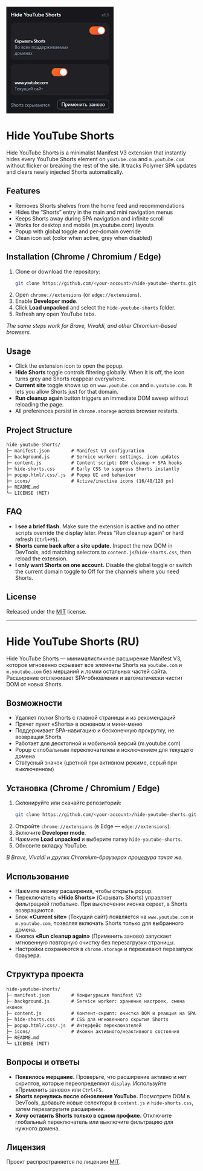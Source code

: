 ![Hide YouTube Shorts](hero.jpg)

# Hide YouTube Shorts

Hide YouTube Shorts is a minimalist Manifest V3 extension that instantly hides every YouTube Shorts element on `youtube.com` and `m.youtube.com` without flicker or breaking the rest of the site. It tracks Polymer SPA updates and clears newly injected Shorts automatically.

## Features

- Removes Shorts shelves from the home feed and recommendations
- Hides the “Shorts” entry in the main and mini navigation menus
- Keeps Shorts away during SPA navigation and infinite scroll
- Works for desktop and mobile (m.youtube.com) layouts
- Popup with global toggle and per-domain override
- Clean icon set (color when active, grey when disabled)

## Installation (Chrome / Chromium / Edge)

1. Clone or download the repository:
   ```bash
   git clone https://github.com/<your-account>/hide-youtube-shorts.git
   ```
2. Open `chrome://extensions` (or `edge://extensions`).
3. Enable **Developer mode**.
4. Click **Load unpacked** and select the `hide-youtube-shorts` folder.
5. Refresh any open YouTube tabs.

_The same steps work for Brave, Vivaldi, and other Chromium-based browsers._

## Usage

- Click the extension icon to open the popup.
- **Hide Shorts** toggle controls filtering globally. When it is off, the icon turns grey and Shorts reappear everywhere.
- **Current site** toggle shows up on `www.youtube.com` and `m.youtube.com`. It lets you allow Shorts just for that domain.
- **Run cleanup again** button triggers an immediate DOM sweep without reloading the page.
- All preferences persist in `chrome.storage` across browser restarts.

## Project Structure

```
hide-youtube-shorts/
├─ manifest.json        # Manifest V3 configuration
├─ background.js        # Service worker: settings, icon updates
├─ content.js           # Content script: DOM cleanup + SPA hooks
├─ hide-shorts.css      # Early CSS to suppress Shorts instantly
├─ popup.html/.css/.js  # Popup UI and behaviour
├─ icons/               # Active/inactive icons (16/48/128 px)
├─ README.md
└─ LICENSE (MIT)
```

## FAQ

- **I see a brief flash.** Make sure the extension is active and no other scripts override the display later. Press “Run cleanup again” or hard refresh (`Ctrl+F5`).
- **Shorts came back after a site update.** Inspect the new DOM in DevTools, add matching selectors to `content.js`/`hide-shorts.css`, then reload the extension.
- **I only want Shorts on one account.** Disable the global toggle or switch the current domain toggle to Off for the channels where you need Shorts.

## License

Released under the [MIT](LICENSE) license.

---

# Hide YouTube Shorts (RU)

Hide YouTube Shorts — минималистичное расширение Manifest V3, которое мгновенно скрывает все элементы Shorts на `youtube.com` и `m.youtube.com` без мерцаний и ломки остальных частей сайта. Расширение отслеживает SPA-обновления и автоматически чистит DOM от новых Shorts.

## Возможности

- Удаляет полки Shorts с главной страницы и из рекомендаций
- Прячет пункт «Shorts» в основном и мини-меню
- Поддерживает SPA-навигацию и бесконечную прокрутку, не возвращая Shorts
- Работает для десктопной и мобильной версий (m.youtube.com)
- Popup с глобальным переключателем и исключением для текущего домена
- Статусный значок (цветной при активном режиме, серый при выключенном)

## Установка (Chrome / Chromium / Edge)

1. Склонируйте или скачайте репозиторий:
   ```bash
   git clone https://github.com/<your-account>/hide-youtube-shorts.git
   ```
2. Откройте `chrome://extensions` (в Edge — `edge://extensions`).
3. Включите **Developer mode**.
4. Нажмите **Load unpacked** и выберите папку `hide-youtube-shorts`.
5. Обновите вкладку YouTube.

_В Brave, Vivaldi и других Chromium-браузерах процедура такая же._

## Использование

- Нажмите иконку расширения, чтобы открыть popup.
- Переключатель **«Hide Shorts»** (Скрывать Shorts) управляет фильтрацией глобально. При выключении иконка сереет, а Shorts возвращаются.
- Блок **«Current site»** (Текущий сайт) появляется на `www.youtube.com` и `m.youtube.com`, позволяя включать Shorts только для выбранного домена.
- Кнопка **«Run cleanup again»** (Применить заново) запускает мгновенную повторную очистку без перезагрузки страницы.
- Настройки сохраняются в `chrome.storage` и переживают перезапуск браузера.

## Структура проекта

```
hide-youtube-shorts/
├─ manifest.json        # Конфигурация Manifest V3
├─ background.js        # Service worker: хранение настроек, смена иконок
├─ content.js           # Контент-скрипт: очистка DOM и реакция на SPA
├─ hide-shorts.css      # CSS для мгновенного скрытия Shorts
├─ popup.html/.css/.js  # Интерфейс переключателей
├─ icons/               # Иконки активного/неактивного состояния
├─ README.md
└─ LICENSE (MIT)
```

## Вопросы и ответы

- **Появилось мерцание.** Проверьте, что расширение активно и нет скриптов, которые переопределяют `display`. Используйте «Применить заново» или `Ctrl+F5`.
- **Shorts вернулись после обновления YouTube.** Посмотрите DOM в DevTools, добавьте новые селекторы в `content.js` и `hide-shorts.css`, затем перезагрузите расширение.
- **Хочу оставить Shorts только в одном профиле.** Отключите глобальный переключатель или выключите фильтрацию для нужного домена.

## Лицензия

Проект распространяется по лицензии [MIT](LICENSE).
